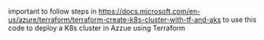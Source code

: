 important to follow steps in https://docs.microsoft.com/en-us/azure/terraform/terraform-create-k8s-cluster-with-tf-and-aks to use this code to deploy a K8s cluster in Azzue using Terraform
